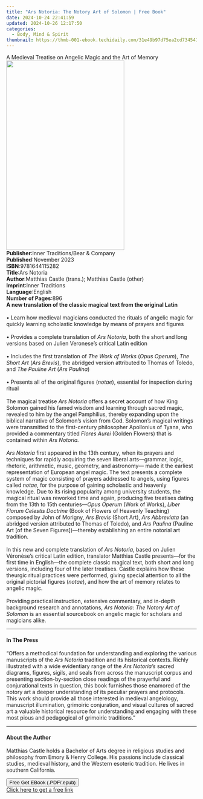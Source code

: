 ```yaml
---
title: "Ars Notoria: The Notory Art of Solomon | Free Book"
date: 2024-10-24 22:41:59
updated: 2024-10-26 12:17:50
categories:
  - Body, Mind & Spirit
thumbnail: https://thmb-001-ebook.techidaily.com/31e49b97d75ea2cd734541f24c7f6c2b838687d1c8157b988877bb87dc0b3748.jpg
---
```

<main id="book-container">
  <div class="flex flex-col">
    <div class="book-brief flex-1 py-6 px-4 sm:p-6 md:py-10 md:px-8">
      <!-- brief-->
      <div class="book-brief-main">
        A Medieval Treatise on Angelic Magic and the Art of Memory
      </div>
    </div>
    <div
      class="book-meta-info flex-1 grid gap-4 col-start-1 col-end-3 row-start-1 sm:mb-6 sm:grid-cols-4 lg:gap-6 lg:col-start-2 lg:row-end-6 lg:row-span-6 lg:mb-0"
    >
      <div
        class="book-meta-info-left place-content-center mt-4 p-4 text-sm leading-6 col-start-2 col-span-2 dark:text-slate-400"
      >
        <img
          class="w-full h-500 object-cover rounded-lg sm:h-255 sm:col-span-2 lg:col-span-full"
          src="https://img-001-ebook.techidaily.com/21aa5b22038e7f99183e95f656220e3a2d5507a2e5d1e1d39d65622b89d3ea24.jpg"
          alt=""
          width="312"
          height="500"
        />
      </div>
      <div
        class="book-meta-info-right mt-2 col-start-1 row-start-2 col-span-3 self-center"
      >
        <!-- meta data  -->
        <div class="flex flex-col px-4 md:px-8">
          <div class="flex-1">
            <strong>Publisher</strong>:<span class="px-2"
              >Inner Traditions/Bear &amp; Company</span
            >
          </div>
          <div class="flex-1">
            <strong>Published</strong>:<span class="px-2">November 2023</span>
          </div>
          <div class="flex-1">
            <strong>ISBN</strong>:<span class="px-2">9781644115282</span>
          </div>
          <div class="flex-1">
            <strong>Title</strong>:<span class="px-2">Ars Notoria</span>
          </div>
          <div class="flex-1">
            <strong>Author</strong>:<span class="px-2"
              >Matthias Castle (trans.); Matthias Castle (other)</span
            >
          </div>
          <div class="flex-1">
            <strong>Imprint</strong>:<span class="px-2">Inner Traditions</span>
          </div>
          <div class="flex-1">
            <strong>Language</strong>:<span class="px-2">English</span>
          </div>
          <div class="flex-1">
            <strong>Number of Pages</strong>:<span class="px-2">896</span>
          </div>
        </div>
      </div>
    </div>
    <div class="book-description flex-1 py-6 px-4 sm:p-6 md:py-10 md:px-8">
      <div class="book-description-main">
        <div accordion-content="" id="description">
          <b
            >A new translation of the classic magical text from the original
            Latin</b
          ><br /><br />• Learn how medieval magicians conducted the rituals of
          angelic magic for quickly learning scholastic knowledge by means of
          prayers and figures<br /><br />• Provides a complete translation of
          <i>Ars Notoria</i>, both the short and long versions based on Julien
          Veronese’s critical Latin edition<br /><br />• Includes the first
          translation of <i>The Work of Works</i> (<i>Opus Operum</i>),
          <i>The Short Art</i> (<i>Ars Brevis</i>), the abridged version
          attributed to Thomas of Toledo, and <i>The Pauline Art</i> (<i
            >Ars Paulina</i
          >)<br /><br />• Presents all of the original figures (<i>notae</i>),
          essential for inspection during ritual<br /><br />The magical treatise
          <i>Ars Notoria</i> offers a secret account of how King Solomon gained
          his famed wisdom and learning through sacred magic, revealed to him by
          the angel Pamphilius, thereby expanding upon the biblical narrative of
          Solomon’s vision from God. Solomon’s magical writings were transmitted
          to the first-century philosopher Apollonius of Tyana, who provided a
          commentary titled <i>Flores Aurei</i> (Golden Flowers) that is
          contained within <i>Ars Notoria.</i> <br /><br /><i>Ars Notoria</i>
          first appeared in the 13th century, when its prayers and techniques
          for rapidly acquiring the seven liberal arts—grammar, logic, rhetoric,
          arithmetic, music, geometry, and astronomy— made it the earliest
          representation of European angel magic. The text presents a complete
          system of magic consisting of prayers addressed to angels, using
          figures called <i>notae</i>, for the purpose of gaining scholastic and
          heavenly knowledge. Due to its rising popularity among university
          students, the magical ritual was reworked time and again, producing
          five treatises dating from the 13th to 15th centuries—<i
            >Opus Operum</i
          >
          (Work of Works), <i>Liber Florum Celestis Doctrine</i> (Book of
          Flowers of Heavenly Teaching) composed by John of Morigny,
          <i>Ars Brevis</i> (Short Art), <i>Ars Abbreviata</i> (an abridged
          version attributed to Thomas of Toledo), and
          <i>Ars Paulina</i> (Pauline Art [of the Seven Figures])—thereby
          establishing an entire notorial art tradition. <br /><br />In this new
          and complete translation of <i>Ars Notoria</i>, based on Julien
          Véronèse’s critical Latin edition, translator Matthias Castle
          presents—for the first time in English—the complete classic magical
          text, both short and long versions, including four of the later
          treatises. Castle explains how these theurgic ritual practices were
          performed, giving special attention to all the original pictorial
          figures (<i>notae</i>), and how the art of memory relates to angelic
          magic. <br /><br />Providing practical instruction, extensive
          commentary, and in-depth background research and annotations,
          <i>Ars Notoria: The Notory Art of Solomon</i> is an essential
          sourcebook on angelic magic for scholars and magicians alike.
        </div>
        <div class="accordion-fader"></div>
      </div>
    </div>
    <div class="book-excerpts flex-1 py-6 px-4 sm:p-6 md:py-10 md:px-8">
      <!-- excerpts-->
      <div class="book-excerpts-main">
        <hr />
        <h4 class="placeholder placeholder-heading">
          <span>In The Press</span>
        </h4>
        <p>
          “Offers a methodical foundation for understanding and exploring the
          various manuscripts of the <i>Ars Notoria</i> tradition and its
          historical contexts. Richly illustrated with a wide evidentiary range
          of the <i>Ars Notoria’s</i> sacred diagrams, figures, sigils, and
          seals from across the manuscript corpus and presenting
          section-by-section close readings of the prayerful and conjurational
          texts in question, this book furnishes those enamored of the notory
          art a deeper understanding of its peculiar prayers and protocols. This
          work should provide all those interested in medieval angelology,
          manuscript illumination, grimoiric conjuration, and visual cultures of
          sacred art a valuable historical resource for understanding and
          engaging with these most pious and pedagogical of grimoiric
          traditions.”
        </p>
      </div>
    </div>
    <div class="book-about-author flex-1 py-6 px-4 sm:p-6 md:py-10 md:px-8">
      <!-- about author-->
      <div class="book-main-author-main">
        <hr />
        <h4 class="placeholder placeholder-heading">
          <span>About the Author</span>
        </h4>
        <p>
          Matthias Castle holds a Bachelor of Arts degree in religious studies
          and philosophy from Emory &amp; Henry College. His passions include
          classical studies, medieval history, and the Western esoteric
          tradition. He lives in southern California.
        </p>
      </div>
    </div>
    <div class="book-free-get flex-1 py-6 px-4 sm:p-6 md:py-10 md:px-8">
      <button
        id="btn-free-get"
        class="bg-blue-500 hover:bg-blue-700 text-white font-bold py-2 px-4 rounded"
      >
        Free Get EBook (.PDF/.epub)
      </button>
      <div id="countdown-display" class="px-2 text-lg mt-2"></div>
      <a
        id="free-link"
        class="hidden bg-blue-500 hover:bg-blue-700 text-white font-bold py-2 px-4 rounded"
        href="https://www.ebooks.com/en-us/book/210528009/ars-notoria-the-notory-art-of-solomon/matthias-castle/"
        target="_blank"
        >Click here to get a free link</a
      >
    </div>
    <script>
      let countdownTime = 0;
      let countdownInterval = null;
      document
        .getElementById('btn-free-get')
        .addEventListener('click', startCountdown);
      function startCountdown() {
        countdownTime = new Date().getTime() + 60000 * 3;
        countdownInterval = setInterval(updateCountdown, 1000);
        document.getElementById('btn-free-get').disabled = true;
        document
          .getElementById('btn-free-get')
          .classList.add('bg-gray-500', 'cursor-not-allowed');
      }
      function updateCountdown() {
        let currentTime = new Date().getTime();
        let timeLeft = countdownTime - currentTime;
        let secondsLeft = Math.floor(timeLeft / 1000);
        document.getElementById('countdown-display').innerHTML =
          `Remaining time: ${secondsLeft} seconds.`;
        if (secondsLeft <= 0) {
          clearInterval(countdownInterval);
          document.getElementById('btn-free-get').classList.add('hidden');
          document.getElementById('free-link').classList.remove('hidden');
          document.getElementById('countdown-display').innerHTML = '';
        }
      }
    </script>
  </div>
</main>
